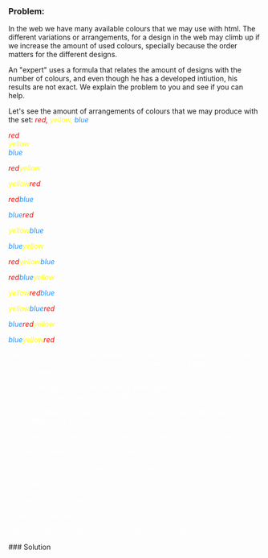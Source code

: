 ### Problem:
<p>In the web we have many available colours that we may use with html. The different variations or arrangements, for a design in the web may climb up if we increase the amount of used colours, specially because the order matters for the different designs.</p>
<p>An &quot;expert&quot; uses a formula that relates the amount of designs with the number of colours, and even though he has a developed intiution, his results are not exact.
We explain the problem to you and see if you can help.</p>
<p>Let&apos;s see the amount of arrangements of colours that we may produce with the set: <i><font color="red">red, <font color="yellow">yellow, <font color="DodgerBlue">blue<font></font></font></font></font></i></p><font color="red"><font color="yellow"><font color="DodgerBlue"><font>
<p><i><font color="red">red<font></font></font></i><font color="red"><font><br><i><font color="yellow">yellow<font></font></font></i><font color="yellow"><font><br><i><font color="DodgerBlue">blue<font></font></font></i></font></font></font></font></p><font color="red"><font><font color="yellow"><font><font color="DodgerBlue"><font>
<p><i><font color="red">red<font></font></font></i><font color="red"><font><i><font color="yellow">yellow<font></font></font></i></font></font></p><font color="red"><font><font color="yellow"><font>
<p><i><font color="yellow">yellow<font></font></font></i><font color="yellow"><font><i><font color="red">red<font></font></font></i></font></font></p><font color="yellow"><font><font color="red"><font>
<p><i><font color="red">red<font></font></font></i><font color="red"><font><i><font color="DodgerBlue">blue<font></font></font></i></font></font></p><font color="red"><font><font color="DodgerBlue"><font>
<p><i><font color="DodgerBlue">blue<font></font></font></i><font color="DodgerBlue"><font><i><font color="red">red<font></font></font></i><font color="red"><font>  </font></font></font></font></p><font color="DodgerBlue"><font><font color="red"><font>
<p><i><font color="yellow">yellow<font></font></font></i><font color="yellow"><font><i><font color="DodgerBlue">blue<font></font></font></i><font color="DodgerBlue"><font> </font></font></font></font></p><font color="yellow"><font><font color="DodgerBlue"><font>
<p><i><font color="DodgerBlue">blue<font></font></font></i><font color="DodgerBlue"><font><i><font color="yellow">yellow<font></font></font></i><font color="yellow"><font>   </font></font></font></font></p><font color="DodgerBlue"><font><font color="yellow"><font>
<p><i><font color="red">red<font></font></font></i><font color="red"><font><i><font color="yellow">yellow<font></font></font></i><font color="yellow"><font><i><font color="DodgerBlue">blue<font></font></font></i><font color="DodgerBlue"><font><i></i></font></font></font></font></font></font></p><font color="red"><font><font color="yellow"><font><font color="DodgerBlue"><font><i>
<p><i><font color="red">red<font></font></font></i><font color="red"><font><i><font color="DodgerBlue">blue<font></font></font></i><font color="DodgerBlue"><font><i><font color="yellow">yellow<font></font></font></i><font color="yellow"><font> </font></font></font></font></font></font></p><font color="red"><font><font color="DodgerBlue"><font><font color="yellow"><font>
<p><i><font color="yellow">yellow<font></font></font></i><font color="yellow"><font><i><font color="red">red<font></font></font></i><font color="red"><font><i><font color="DodgerBlue">blue<font></font></font></i><font color="DodgerBlue"><font> </font></font></font></font></font></font></p><font color="yellow"><font><font color="red"><font><font color="DodgerBlue"><font>
<p><i><font color="yellow">yellow<font></font></font></i><font color="yellow"><font><i><font color="DodgerBlue">blue<font></font></font></i><font color="DodgerBlue"><font><i><font color="red">red<font></font></font></i><font color="red"><font>     </font></font></font></font></font></font></p><font color="yellow"><font><font color="DodgerBlue"><font><font color="red"><font>
<p><i><font color="DodgerBlue">blue<font></font></font></i><font color="DodgerBlue"><font><i><font color="red">red<font></font></font></i><font color="red"><font><i><font color="yellow">yellow<font></font></font></i><font color="yellow"><font>   </font></font></font></font></font></font></p><font color="DodgerBlue"><font><font color="red"><font><font color="yellow"><font>
<p><i><font color="DodgerBlue">blue<font></font></font></i><font color="DodgerBlue"><font><i><font color="yellow">yellow<font></font></font></i><font color="yellow"><font><i><font color="red">red<font></font></font></i><font color="red"><font>   </font></font></font></font></font></font></p><font color="DodgerBlue"><font><font color="yellow"><font><font color="red"><font>
<p><font color="white">We have a total of 15 arrangements. Six, will be the minimum value for the unique colours set size that surpasses the amount of <strong>1.000</strong> arrangements or variations.</font></p><font color="white">
<p>Given an integer, <code>limit</code>, and an array with different and unique colours, <code>cols</code>, make a code that may calculate:</p>
<ul>
<li><p>the minimum size the set should have so that it generates more arrangements than the limit value,     <code>limit</code></p>
</li>
<li><p>the number of variations that we may obtain with the current set, <code>cols</code>.</p>
</li>
</ul>
<p>This pair of values should output in an array.</p>
<p>See sample cases in the examples box.
Features of the random tests:</p>
<p>0 &lt;= limit &lt;= 10<sup>150</sup></p>
<p>0 &lt;= amount_of_colours &lt; 100</p>
<p>Number of random tests = 90</p>
<p>Have a good and productive time!
(Performance matters)</p>
</font></font></font></font></font></font></font></font></font></font></font></font></font></font></font></font></font></font></font></font></font></font></font></font></font></font></font></font></font></font></font></i></font></font></font></font></font></font></font></font></font></font></font></font></font></font></font></font></font></font></font></font></font></font></font></font></font></font></font></font></font></font></font></font></font></font></font></font></font></font></font></font>
### Solution